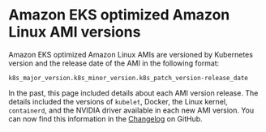 # Amazon EKS optimized Amazon Linux AMI versions<a name="eks-linux-ami-versions"></a>

Amazon EKS optimized Amazon Linux AMIs are versioned by Kubernetes version and the release date of the AMI in the following format:

```
k8s_major_version.k8s_minor_version.k8s_patch_version-release_date
```

In the past, this page included details about each AMI version release\. The details included the versions of `kubelet`, Docker, the Linux kernel, `containerd`, and the NVIDIA driver available in each new AMI version\. You can now find this information in the [Changelog](https://github.com/awslabs/amazon-eks-ami/blob/master/CHANGELOG.md) on GitHub\.